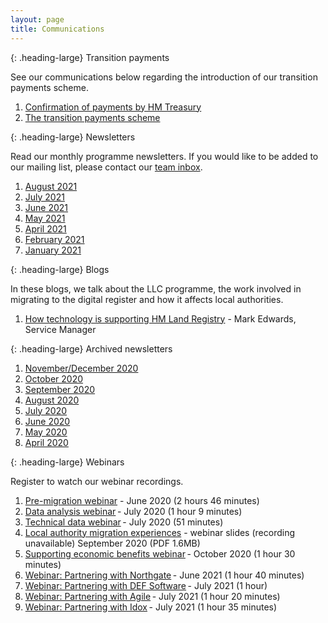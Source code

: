 ```yaml
---
layout: page
title: Communications
--- 
```


{: .heading-large}
Transition payments

See our communications below regarding the introduction of our transition payments scheme.

<ol class='list list-number'>
    <li><a href='files/Communications/CST%20letter.docx' onclick='linkClicked()'>Confirmation of payments by HM Treasury</a></li>
    <li><a href='files/Communications/LLC_trans%20payments2_16062021.pdf' onclick='linkClicked()'>The transition payments scheme</a></li>
</ol>

{: .heading-large}
Newsletters

Read our monthly programme newsletters. If you would like to be added to our mailing list, please contact our <a href="mailto:llcproject@landregistry.gov.uk">team inbox</a>.

<ol class='list list-number'>
    <li><a href='files/Communications/August%20Newsletter%202021.pdf' onclick='linkClicked()'>August 2021</a></li>
    <li><a href='files/Communications/JULY%20newsletter%202021.pdf' onclick='linkClicked()'>July 2021</a></li>
     <li><a href='files/Communications/JUNE%20newsletter%202021.pdf' onclick='linkClicked()'>June 2021</a></li>
    <li><a href='files/Communications/HM%20Land%20Registry%20local%20land%20charges%20newsletter%20May%202021.pdf' onclick='linkClicked()'>May 2021</a></li>
    <li><a href='files/Communications/APRIL%20newsletter%202021.pdf' onclick='linkClicked("April 2021")'>April 2021</a></li>
    <li><a href='files/Communications/FEB%20newsletter%202021.pdf' onclick='linkClicked("February 2021")'>February 2021</a></li>
    <li><a href='files/Communications/HM%20Land%20Registry%20local%20land%20charges%20newsletter%20January%202021.pdf' onclick='linkClicked()'>January 2021</a></li>
</ol>

{: .heading-large}
Blogs

In these blogs, we talk about the LLC programme, the work involved in migrating to the digital register and how it affects local authorities.

<ol class='list list-bullet'>
     <li><a href='files/Communications/How%20technology%20is%20supporting%20HM%20Land%20Registry.pdf' onclick='linkClicked()'>How technology is supporting HM Land Registry</a> - Mark Edwards, Service Manager</li>
</ol>

{: .heading-large}
Archived newsletters

<ol class='list list-number'>
    <li><a href='files/Communications/NOV-DEC%20newsletter%202020.pdf' onclick='linkClicked()'>November/December 2020</a></li>
    <li><a href='files/Communications/October%20LLC%20Final.pdf' onclick='linkClicked()'>October 2020</a></li>
    <li><a href='files/Communications/email%20newsletter%20SEPT%202020.pdf' onclick='linkClicked()'>September 2020</a></li>
    <li><a href='files/Communications/email%20newsletter%20AUG%202020.pdf' onclick='linkClicked()'>August 2020</a></li>
    <li><a href='files/Communications/July%20Khub%20newsletter%20FINAL.pdf' onclick='linkClicked()'>July 2020</a></li>
    <li><a href='files/Communications/KHub%20Newsletter%20-%20%20June%202020%20.pdf' onclick='linkClicked()'>June 2020</a></li>
    <li><a href='files/Communications/May%20newsletter%20-%20FINAL.pdf' onclick='linkClicked()'>May 2020</a></li>
    <li><a href='files/Communications/Khub%20Newsletter%20-%20MarchApril.pdf' onclick='linkClicked()'>April 2020</a></li>
</ol>


{: .heading-large}
Webinars 

Register to watch our webinar recordings.

<ol class='list list-number'>
    <li><a href='https://register.gotowebinar.com/register/3466118454595895566' onclick='linkClicked()'>Pre-migration webinar</a> - June 2020 (2 hours 46 minutes)</li>
    <li><a href='https://register.gotowebinar.com/recording/2901021156248164104' onclick='linkClicked()'>Data analysis webinar</a> - July 2020 (1 hour 9 minutes)</li>
    <li><a href='https://register.gotowebinar.com/recording/1242249536228957967' onclick='linkClicked()'>Technical data webinar</a> - July 2020 (51 minutes)</li>
    <li><a href='files/Communications/Local%20authority%20migration%20experiences%20webinar%20%E2%80%93%20September%202020.pdf' onclick='linkClicked()'>Local authority migration experiences</a> - webinar slides (recording unavailable) September 2020 (PDF 1.6MB)</li>
    <li><a href='https://register.gotowebinar.com/recording/8203069637203220491' onclick='linkClicked()'>Supporting economic benefits webinar</a> - October 2020 (1 hour 30 minutes)</li>
    <li><a href='https://register.gotowebinar.com/recording/7224921008786406415' onclick='linkClicked()'>Webinar: Partnering with Northgate</a> - June 2021 (1 hour 40 minutes)</li>
    <li><a href='https://register.gotowebinar.com/recording/6437359521685068801' onclick='linkClicked()'>Webinar: Partnering with DEF Software</a> - July 2021 (1 hour)</li>
    <li><a href='https://register.gotowebinar.com/recording/3530810429418704141' onclick='linkClicked()'>Webinar: Partnering with Agile</a> - July 2021 (1 hour 20 minutes)</li>
    <li><a href='https://register.gotowebinar.com/recording/1949531289368842511' onclick='linkClicked()'>Webinar: Partnering with Idox</a> - July 2021 (1 hour 35 minutes)</li>
</ol>
